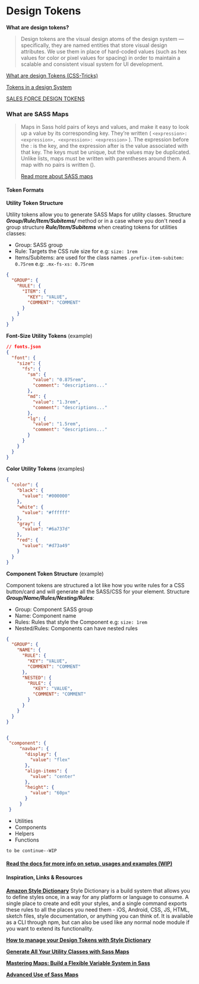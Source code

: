

# Design Tokens

**What are design tokens?**

> Design tokens are the visual design atoms of the design system — specifically, they are named entities that store visual design attributes. We use them in place of hard-coded values (such as hex values for color or pixel values for spacing) in order to maintain a scalable and consistent visual system for UI development.

[What are design Tokens (CSS-Tricks)](https://css-tricks.com/what-are-design-tokens/)

[Tokens in a design System](<[https://link](https://medium.com/eightshapes-llc/tokens-in-design-systems-25dd82d58421)>)

[SALES FORCE DESIGN TOKENS](https://www.lightningdesignsystem.com/design-tokens)

### What are SASS Maps

> Maps in Sass hold pairs of keys and values, and make it easy to look up a value by its corresponding key. They’re written ( `<expression>: <expression>, <expression>: <expression>` ). The expression before the : is the key, and the expression after is the value associated with that key. The keys must be unique, but the values may be duplicated. Unlike lists, maps must be written with parentheses around them. A map with no pairs is written ().
>
> [Read more about SASS maps](https://sass-lang.com/documentation/values/maps)

#### Token Formats

**Utility Token Structure**

Utility tokens allow you to generate SASS Maps for utility classes.
Structure **_Group/Rule/Item/Subitems/_** method or in a case where you don't need a group structure **_Rule/Item/Subitems_** when creating tokens for utilities classes:

- Group: SASS group
- Rule: Targets the CSS rule size for e.g: `size: 1rem`
- Items/Subitems: are used for the class names `.prefix-item-subitem: 0.75rem` e.g: `.mx-fs-xs: 0.75rem`

```json
{
  "GROUP": {
    "RULE": {
      "ITEM": {
        "KEY": "VALUE",
        "COMMENT": "COMMENT"
      }
    }
  }
}
```

**Font-Size Utility Tokens** (example)

```json
// fonts.json
{
  "font": {
    "size": {
      "fs": {
        "sm": {
          "value": "0.875rem",
          "comment": "descriptions..."
        },
        "md": {
          "value": "1.3rem",
          "comment": "descriptions..."
        },
        "lg": {
          "value": "1.5rem",
          "comment": "descriptions..."
        }
      }
    }
  }
}
```

**Color Utility Tokens** (examples)

```json
{
  "color": {
    "black": {
      "value": "#000000"
    },
    "white": {
      "value": "#ffffff"
    },
    "gray": {
      "value": "#6a737d"
    },
    "red": {
      "value": "#d73a49"
    }
  }
}
```

**Component Token Structure** (example)

Component tokens are structured a lot like how you write rules for a CSS button/card and will generate all the SASS/CSS for your element.
Structure **_Group/Name/Rules/Nesting/Rules_**:

- Group: Component SASS group
- Name: Component name
- Rules: Rules that style the Component e.g: `size: 1rem`
- Nested/Rules: Components can have nested rules

```json
{
  "GROUP": {
    "NAME": {
      "RULE": {
        "KEY": "VALUE",
        "COMMENT": "COMMENT"
      },
      "NESTED": {
        "RULE": {
          "KEY": "VALUE",
          "COMMENT": "COMMENT"
        }
      }
    }
  }
}
```

```json

{
 "component": {
     "navbar": {
       "display": {
         "value": "flex"
       },
       "align-items": {
         "value": "center"
       },
       "height": {
         "value": "60px"
       }
     }
 }

```

- Utilities
- Components
- Helpers
- Functions

`to be continue--WIP`

#### [Read the docs for more info on setup, usages and examples (WIP)](./docs)

#### Inspiration, Links & Resources

**[Amazon Style Dictionary](https://amzn.github.io/style-dictionary/#/?id=style-dictionary)**
Style Dictionary is a build system that allows you to define styles once, in a way for any platform or language to consume. A single place to create and edit your styles, and a single command exports these rules to all the places you need them - iOS, Android, CSS, JS, HTML, sketch files, style documentation, or anything you can think of. It is available as a CLI through npm, but can also be used like any normal node module if you want to extend its functionality.

**[How to manage your Design Tokens with Style Dictionary](https://medium.com/@didoo/how-to-manage-your-design-tokens-with-style-dictionary-98c795b938aa)**

**[Generate All Your Utility Classes with Sass Maps](https://frontstuff.io/generate-all-your-utility-classes-with-sass-maps)**

**[Mastering Maps: Build a Flexible Variable System in Sass](https://www.viget.com/articles/maps-math-and-magic-build-a-flexible-variable-system-in-sass/)**

**[Advanced Use of Sass Maps](<[https://link](https://itnext.io/advanced-use-of-sass-maps-bd5a47ca0d1a)>)**
